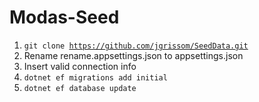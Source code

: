 # Modas-Seed
1. <code>git clone https://github.com/jgrissom/SeedData.git</code>
2. Rename rename.appsettings.json to appsettings.json
3. Insert valid connection info
4. <code>dotnet ef migrations add initial</code>
5. <code>dotnet ef database update</code>
